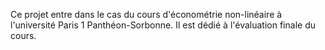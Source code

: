 Ce projet entre dans le cas du cours d'économétrie non-linéaire à l'université Paris 1 Panthéon-Sorbonne. Il est dédié à l'évaluation finale du cours.
